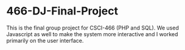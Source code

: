 # 466-DJ-Final-Project
This is the final group project for CSCI-466 (PHP and SQL). We used Javascript as well to make the system more interactive and I worked primarily on the user interface. 
